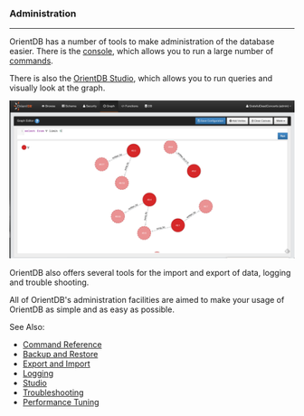 ### Administration
_____

OrientDB has a number of tools to make administration of the database easier. There is the [console](Tutorial-Run-the-console.md), which allows you to run a large number of [commands](Console-Commands.md).

There is also the [OrientDB Studio](Home-page.md), which allows you to run queries and visually look at the graph. 

![GraphEditor](images/GraphEditor.png)

OrientDB also offers several tools for the import and export of data, logging and trouble shooting. 

All of OrientDB's administration facilities are aimed to make your usage of OrientDB as simple and as easy as possible. 

See Also:

- [Command Reference](Console-Commands.md)
- [Backup and Restore](Backup-and-Restore.md)
- [Export and Import](Export-and-Import.md)
- [Logging](Logging.md)
- [Studio](Home-page.md)
- [Troubleshooting](Troubleshooting.md)
- [Performance Tuning](Performance-Tuning.md)
